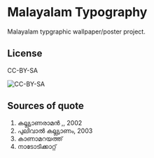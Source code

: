 Malayalam Typography
====================

Malayalam typgraphic wallpaper/poster project.

## License
CC-BY-SA

![CC-BY-SA](http://i.creativecommons.org/l/by-sa/3.0/88x31.png)

## Sources of quote

1. കല്ല്യാണരാമന്‍ ,, 2002
2. പുലിവാല്‍ കല്ല്യാണം, 2003
3. കാണാമറയത്ത് 
4. നാടോടിക്കാറ്റ് 
